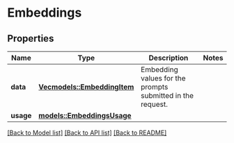 # Embeddings

## Properties

Name | Type | Description | Notes
------------ | ------------- | ------------- | -------------
**data** | [**Vec<models::EmbeddingItem>**](EmbeddingItem.md) | Embedding values for the prompts submitted in the request. | 
**usage** | [**models::EmbeddingsUsage**](EmbeddingsUsage.md) |  | 

[[Back to Model list]](../README.md#documentation-for-models) [[Back to API list]](../README.md#documentation-for-api-endpoints) [[Back to README]](../README.md)


